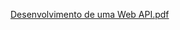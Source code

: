 [Desenvolvimento de uma Web API.pdf](https://github.com/user-attachments/files/17998351/Desenvolvimento.de.uma.Web.API.pdf)
